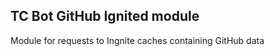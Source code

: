 TC Bot GitHub Ignited module
--------------------------------
Module for requests to Ingnite caches containing GitHub data